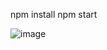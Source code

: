 npm install
npm start


![image](https://github.com/JiteshSoni108/Pradyota/assets/106419507/6e09db42-8796-4686-878e-e50fa28cef7a)
